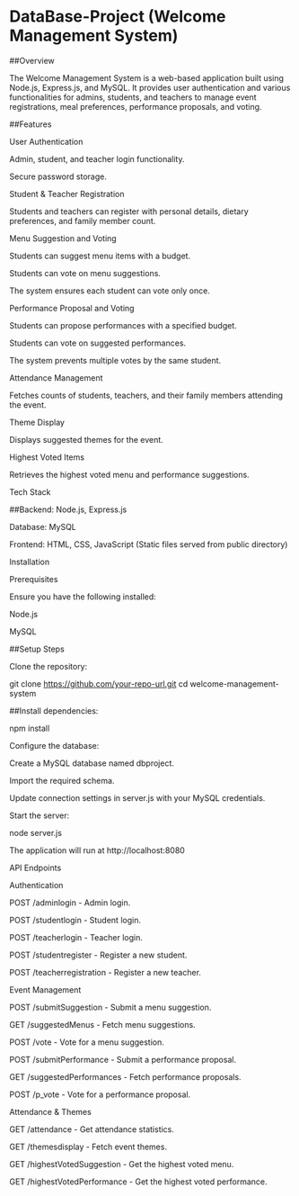 # DataBase-Project (Welcome Management System)

##Overview

The Welcome Management System is a web-based application built using Node.js, Express.js, and MySQL. It provides user authentication and various functionalities for admins, students, and teachers to manage event registrations, meal preferences, performance proposals, and voting.

##Features

User Authentication

Admin, student, and teacher login functionality.

Secure password storage.

Student & Teacher Registration

Students and teachers can register with personal details, dietary preferences, and family member count.

Menu Suggestion and Voting

Students can suggest menu items with a budget.

Students can vote on menu suggestions.

The system ensures each student can vote only once.

Performance Proposal and Voting

Students can propose performances with a specified budget.

Students can vote on suggested performances.

The system prevents multiple votes by the same student.

Attendance Management

Fetches counts of students, teachers, and their family members attending the event.

Theme Display

Displays suggested themes for the event.

Highest Voted Items

Retrieves the highest voted menu and performance suggestions.

Tech Stack

##Backend: Node.js, Express.js

Database: MySQL

Frontend: HTML, CSS, JavaScript (Static files served from public directory)

Installation

Prerequisites

Ensure you have the following installed:

Node.js

MySQL

##Setup Steps

Clone the repository:

git clone https://github.com/your-repo-url.git
cd welcome-management-system

##Install dependencies:

npm install

Configure the database:

Create a MySQL database named dbproject.

Import the required schema.

Update connection settings in server.js with your MySQL credentials.

Start the server:

node server.js

The application will run at http://localhost:8080

API Endpoints

Authentication

POST /adminlogin - Admin login.

POST /studentlogin - Student login.

POST /teacherlogin - Teacher login.

POST /studentregister - Register a new student.

POST /teacherregistration - Register a new teacher.

Event Management

POST /submitSuggestion - Submit a menu suggestion.

GET /suggestedMenus - Fetch menu suggestions.

POST /vote - Vote for a menu suggestion.

POST /submitPerformance - Submit a performance proposal.

GET /suggestedPerformances - Fetch performance proposals.

POST /p_vote - Vote for a performance proposal.

Attendance & Themes

GET /attendance - Get attendance statistics.

GET /themesdisplay - Fetch event themes.

GET /highestVotedSuggestion - Get the highest voted menu.

GET /highestVotedPerformance - Get the highest voted performance.
